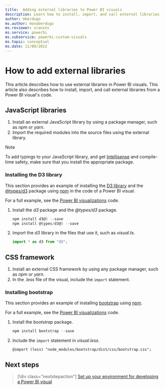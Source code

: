 ```yaml
---
title:  Adding external libraries to Power BI visuals
description: Learn how to install, import, and call external libraries in Power BI visuals with this tutorial.
author: mberdugo
ms.author: monaberdugo
ms.reviewer: sranins
ms.service: powerbi
ms.subservice: powerbi-custom-visuals
ms.topic: conceptual
ms.date: 11/09/2022
---
```


# How to add external libraries

This article describes how to use external libraries in Power BI visuals. This article also describes how to install, import, and call external libraries from a Power BI visual's code.

## JavaScript libraries

1. Install an external JavaScript library by using a package manager, such as *npm* or *yarn*.
2. Import the required modules into the source files using the external library.

>[!NOTE]
> To add typings to your JavaScript library, and get [Intellisense](https://code.visualstudio.com/docs/editor/intellisense) and compile-time safety, make sure that you install the appropriate package.

### Installing the D3 library

This section provides an example of installing the [D3 library](https://www.npmjs.com/package/d3) and the [@types/d3](https://www.npmjs.com/package/@types/d3) package using [npm](https://www.npmjs.com/) in the code of a Power BI visual.

For a full example, see the [Power BI visualizations](https://github.com/microsoft/powerbi-visuals-gantt/blob/master/src/gantt.ts#L29) code.

1. Install the *d3* package and the *@types/d3* package.

    ```powershell
    npm install d3@5 --save
    npm install @types/d3@5 --save
    ```

2. Import the *d3* library in the files that use it, such as *visual.ts*.

    ```typescript
    import * as d3 from "d3";
    ```

## CSS framework

1. Install an external CSS framework by using any package manager, such as *npm* or *yarn*.
2. In the *.less* file of the visual, include the `import` statement.

### Installing bootstrap

This section provides an example of installing [bootstrap](https://www.npmjs.com/package/bootstrap) using [npm](https://www.npmjs.com/).

For a full example, see the [Power BI visualizations](https://github.com/Microsoft/powerbi-visuals-sankey/blob/c8200da56913cd8b253be949a35fad0f4472b6de/style/visual.less#L32) code.

1. Install the *bootstrap* package.

    ```powershell
    npm install bootstrap --save
    ```

2. Include the `import` statement in *visual.less*.

    ```less
    @import (less) "node_modules/bootstrap/dist/css/bootstrap.css";
    ```

## Next steps

> [!div class="nextstepaction"]
> [Set up your environment for developing a Power BI visual](environment-setup.md)

